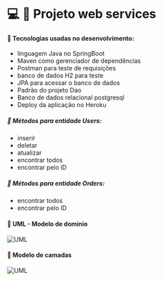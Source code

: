# :computer: :pushpin: Projeto web services


#### :small_blue_diamond: Tecnologias usadas no desenvolvimento:
- linguagem Java no SpringBoot
- Maven como gerenciador de dependências
- Postman para teste de requisições
- banco de dados H2 para teste
- JPA para acessar o banco de dados
- Padrão do projeto Dao
- Banco de dados relacional postgresql
- Deploy da aplicação no Heroku

##### :small_blue_diamond: Métodos para entidade Users:
- inserir
- deletar
- atualizar
- encontrar todos
- encontrar pelo ID

##### :small_blue_diamond: Métodos para entidade Orders:
- encontrar todos
- encontrar pelo ID

#### :small_blue_diamond: UML - Modelo de domínio
![UML](https://github.com/anna104016/Projeto-web-services/blob/main/weservices-uml.PNG)

#### :small_blue_diamond: Modelo de camadas
![UML](https://github.com/anna104016/Projeto-web-services/blob/main/camadas%20web.PNG)
